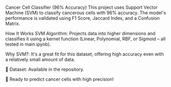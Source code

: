 Cancer Cell Classifier (96% Accuracy)
This project uses Support Vector Machine (SVM) to classify cancerous cells with 96% accuracy. The model's performance is validated using F1 Score, Jaccard Index, and a Confusion Matrix.

How It Works
SVM Algorithm: Projects data into higher dimensions and classifies it using a kernel function (Linear, Polynomial, RBF, or Sigmoid – all tested in main.ipynb).

Why SVM?: It's a great fit for this dataset, offering high accuracy even with a relatively small amount of data.

📂 Dataset: Available in the repository.

🚀 Ready to predict cancer cells with high precision!
